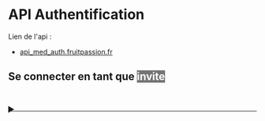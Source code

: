 # API Authentification

Lien de l'api :
- [api_med_auth.fruitpassion.fr](api_med_auth.fruitpassion.fr)


## Se connecter en tant que <mark style="background-color:#757575; color:white;">invite</mark>


<details>
<summary style="font-size: 1.5em; font-weight: bold; transform: translateY(23px);">
</summary>

### - Request

**Method :** &nbsp;&nbsp;
<mark style="background-color: #eade59;"><span style="color:white">POST</span></mark> 

**URL :** &nbsp;&nbsp;
`/`

**Header :**

```yaml
Content-Type : application/json
```

**Body :**

```json
{
    "login":"invite"
}
```

### - Response - *201*

**Header :**

```yaml
Content-Type : application/json
```

**Body :**

```json
{
    "status": "success",
    "status_code": 201,
    "status_message": "[R201 REST AUTH] : Authentification OK",
    "data": [
        "eyJhb..."
    ]
}
```

<br>

</details>

<hr>
